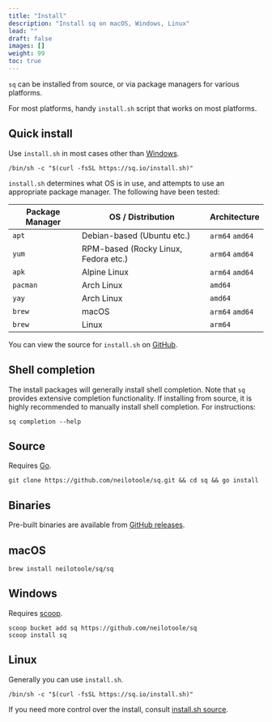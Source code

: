 ```yaml
---
title: "Install"
description: "Install sq on macOS, Windows, Linux"
lead: ""
draft: false
images: []
weight: 99
toc: true
---
```


`sq` can be installed from source, or via package managers for various platforms.

For most platforms,
handy `install.sh` script that works on most platforms.


## Quick install

Use `install.sh` in most cases other than [Windows](#windows).

```shell
/bin/sh -c "$(curl -fsSL https://sq.io/install.sh)"
```

`install.sh` determines what OS is in use, and attempts to use an appropriate package manager.
The following have been tested:

| Package Manager | OS / Distribution                    | Architecture    |
|-----------------|--------------------------------------|-----------------|
| `apt`           | Debian-based (Ubuntu etc.)           | `arm64` `amd64` |
| `yum`           | RPM-based (Rocky Linux, Fedora etc.) | `arm64` `amd64` |
| `apk`           | Alpine Linux                         | `arm64` `amd64` |
| `pacman`        | Arch Linux                           | `amd64`         |
| `yay`           | Arch Linux                           | `amd64`         |
| `brew`          | macOS                                | `arm64` `amd64` |
| `brew`          | Linux                                | `arm64`         |

You can view the source for `install.sh` on [GitHub](https://raw.githubusercontent.com/neilotoole/sq/master/install.sh).



## Shell completion

The install packages will generally install shell completion. Note that `sq` provides
extensive completion functionality. If installing from
source, it is highly recommended to manually install shell completion. For instructions:

```shell
sq completion --help
```

## Source

Requires [Go](https://go.dev/dl/).

```shell
git clone https://github.com/neilotoole/sq.git && cd sq && go install
```

## Binaries

Pre-built binaries are available from [GitHub releases](https://github.com/neilotoole/sq/releases).

## macOS

```shell
brew install neilotoole/sq/sq
```

## Windows

Requires [scoop](http://scoop.sh).

```shell
scoop bucket add sq https://github.com/neilotoole/sq
scoop install sq
```

## Linux

Generally you can use `install.sh`.

```shell
/bin/sh -c "$(curl -fsSL https://sq.io/install.sh)"
```

If you need more control over the install,
consult [install.sh source](https://raw.githubusercontent.com/neilotoole/sq/master/install.sh).
